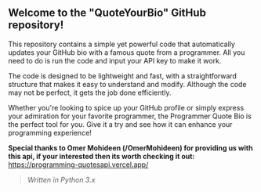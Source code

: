 ## Welcome to the "QuoteYourBio" GitHub repository!

This repository contains a simple yet powerful code that automatically updates your GitHub bio with a famous quote from a programmer. All you need to do is run the code and input your API key to make it work.

The code is designed to be lightweight and fast, with a straightforward structure that makes it easy to understand and modify. Although the code may not be perfect, it gets the job done efficiently.

Whether you're looking to spice up your GitHub profile or simply express your admiration for your favorite programmer, the Programmer Quote Bio is the perfect tool for you. Give it a try and see how it can enhance your programming experience!

**Special thanks to Omer Mohideen (/OmerMohideen) for providing us with this api, if your interested then its worth checking it out:** https://programming-quotesapi.vercel.app/
> *Written in Python 3.x*
